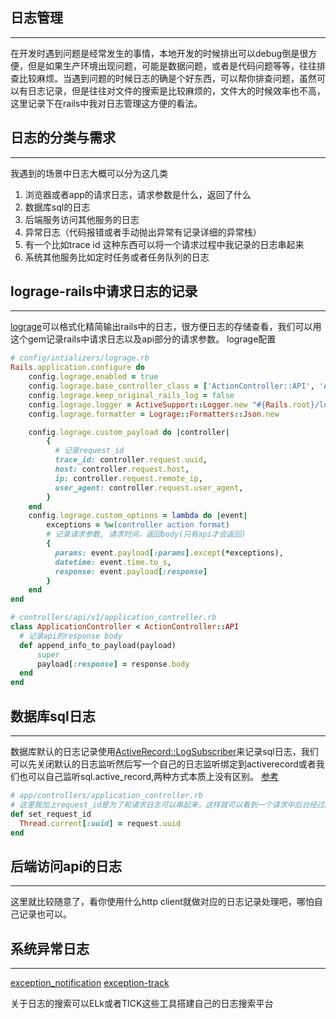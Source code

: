## 日志管理
---
在开发时遇到问题是经常发生的事情，本地开发的时候排出可以debug倒是很方便，但是如果生产环境出现问题，可能是数据问题，或者是代码问题等等，往往排查比较麻烦。当遇到问题的时候日志的确是个好东西，可以帮你排查问题，虽然可以有日志记录，但是往往对文件的搜索是比较麻烦的，文件大的时候效率也不高，这里记录下在rails中我对日志管理这方便的看法。

## 日志的分类与需求
---
我遇到的场景中日志大概可以分为这几类
1. 浏览器或者app的请求日志，请求参数是什么，返回了什么
2. 数据库sql的日志
3. 后端服务访问其他服务的日志
4. 异常日志（代码报错或者手动抛出异常有记录详细的异常栈）
5. 有一个比如trace id 这种东西可以将一个请求过程中我记录的日志串起来
6. 系统其他服务比如定时任务或者任务队列的日志

## lograge-rails中请求日志的记录
---
[lograge](https://github.com/roidrage/lograge)可以格式化精简输出rails中的日志，很方便日志的存储查看，我们可以用这个gem记录rails中请求日志以及api部分的请求参数。
lograge配置
```ruby
# config/intializers/lograge.rb
Rails.application.configure do
    config.lograge.enabled = true
    config.lograge.base_controller_class = ['ActionController::API', 'ActionController::Base']
    config.lograge.keep_original_rails_log = false
    config.lograge.logger = ActiveSupport::Logger.new "#{Rails.root}/log/lograge.log"
    config.lograge.formatter = Lograge::Formatters::Json.new

    config.lograge.custom_payload do |controller|
        {
          # 记录request_id
          trace_id: controller.request.uuid,
          host: controller.request.host,
          ip: controller.request.remote_ip,
          user_agent: controller.request.user_agent,
        }
    end
    config.lograge.custom_options = lambda do |event|
        exceptions = %w(controller action format)
        # 记录请求参数, 请求时间，返回body(只有api才会返回)
        {
          params: event.payload[:params].except(*exceptions),
          datetime: event.time.to_s,
          response: event.payload[:response]
        }
    end
end

# controllers/api/v1/application_controller.rb
class ApplicationController < ActionController::API
  # 记录api的response body
  def append_info_to_payload(payload)
      super
      payload[:response] = response.body
  end
end
```

## 数据库sql日志
---
数据库默认的日志记录使用[ActiveRecord::LogSubscriber](https://github.com/rails/rails/blob/master/activerecord/lib/active_record/log_subscriber.rb)来记录sql日志，我们可以先关闭默认的日志监听然后写一个自己的日志监听绑定到activerecord或者我们也可以自己监听sql.active_record,两种方式本质上没有区别。
[参考](https://ruby-china.org/topics/27523)

```ruby
# app/controllers/application_controller.rb
# 这里我加上request_id是为了和请求日志可以串起来，这样就可以看到一个请求中后台经过的sql日志
def set_request_id
  Thread.current[:uuid] = request.uuid
end
```

## 后端访问api的日志
---
这里就比较随意了，看你使用什么http client就做对应的日志记录处理吧，哪怕自己记录也可以。

## 系统异常日志
---
[exception_notification](https://github.com/smartinez87/exception_notification)
[exception-track](https://github.com/rails-engine/exception-track)

关于日志的搜索可以ELk或者TICK这些工具搭建自己的日志搜索平台